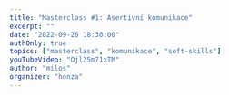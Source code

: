```yaml
---
title: "Masterclass #1: Asertivní komunikace"
excerpt: ""
date: "2022-09-26 18:30:00"
authOnly: true
topics: ["masterclass", "komunikace", "soft-skills"]
youTubeVideo: "Ojl25m71xTM"
author: "milos"
organizer: "honza"
---
```



